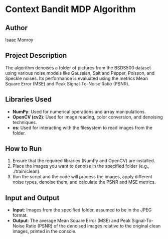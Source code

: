 # Context Bandit MDP Algorithm

## Author
Isaac Monroy

## Project Description
The algorithm denoises a folder of pictures from the BSDS500 dataset using various noise models like Gaussian, Salt and Pepper, Poisson, and Speckle noises. Its performance is evaluated using the metrics Mean Square Error (MSE) and Peak Signal-To-Noise Ratio (PSNR).

## Libraries Used
- **NumPy**: Used for numerical operations and array manipulations.
- **OpenCV (cv2)**: Used for image reading, color conversion, and denoising techniques.
- **os**: Used for interacting with the filesystem to read images from the folder.

## How to Run
1. Ensure that the required libraries (NumPy and OpenCV) are installed.
2. Place the images you want to denoise in the specified folder (e.g., ./train/clean).
3. Run the script and the code will process the images, apply different noise types, denoise them, and calculate the PSNR and MSE metrics.

## Input and Output
- **Input**: Images from the specified folder, assumed to be in the JPEG format.
- **Output**: The average Mean Square Error (MSE) and Peak Signal-To-Noise Ratio (PSNR) of the denoised images relative to the original clean images, printed in the console.
